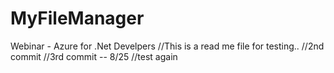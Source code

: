 # MyFileManager
Webinar - Azure for .Net Develpers
//This is a read me file for testing..
//2nd commit
//3rd commit -- 8/25
//test again
